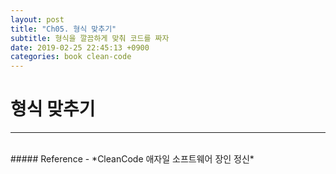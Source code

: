 ```yaml
---
layout: post
title: "Ch05. 형식 맞추기"
subtitle: 형식을 깔끔하게 맞춰 코드를 짜자
date: 2019-02-25 22:45:13 +0900
categories: book clean-code
---
```


# 형식 맞추기
---


<br>
##### Reference
- *CleanCode 애자일 소프트웨어 장인 정신*
